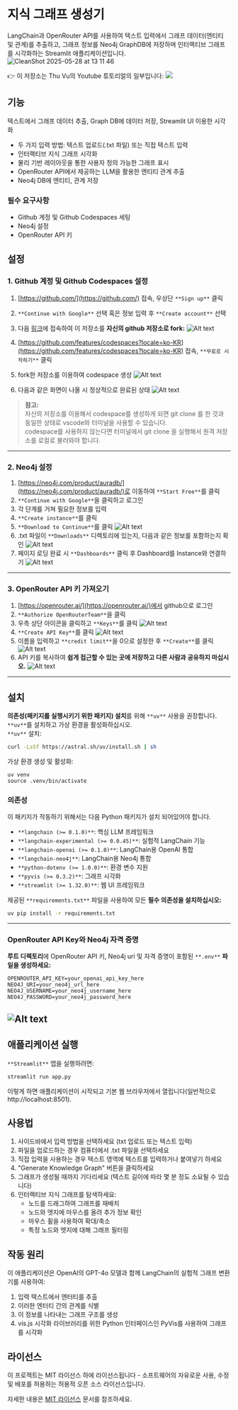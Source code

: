 # 지식 그래프 생성기

LangChain과 OpenRouter API를 사용하여 텍스트 입력에서 그래프 데이터(엔티티 및 관계)를 추출하고, 그래프 정보를 Neo4j GraphDB에 저장하며 인터랙티브 그래프를 시각화하는 Streamlit 애플리케이션입니다.
![CleanShot 2025-05-28 at 13 11 46](https://github.com/user-attachments/assets/4fef9158-8dd8-432d-bb8a-b53953a82c6c)

👉 이 저장소는 Thu Vu의 Youtube 튜토리얼의 일부입니다:
[![](https://img.youtube.com/vi/O-T_6KOXML4/0.jpg)](https://www.youtube.com/watch?v=O-T_6KOXML4)

## 기능
텍스트에서 그래프 데이터 추출, Graph DB에 데이터 저장, Streamlit UI 이용한 시각화

- 두 가지 입력 방법: 텍스트 업로드(.txt 파일) 또는 직접 텍스트 입력
- 인터랙티브 지식 그래프 시각화
- 물리 기반 레이아웃을 통한 사용자 정의 가능한 그래프 표시
- OpenRouter API에서 제공하는 LLM을 활용한 엔티티 관계 추출
- Neo4j DB에 엔티티, 관계 저장

### 필수 요구사항

- Github 계정 및 Github Codespaces 세팅
- Neo4j 설정
- OpenRouter API 키

## 설정

### 1. Github 계정 및 Github Codespaces 설정

1. [https://github.com/](https://github.com/) 접속, 우상단 `**Sign up**` 클릭
2. `**Continue with Google**` 선택 혹은 정보 입력 후 `**Create account**` 선택
3. 다음 [링크](https://github.com/bumpslab/knowledge-graph-llms)에 접속하여 이 저장소를 **자신의 github 저장소로 fork:**
![Alt text](./assets/Fork.png)

4. [https://github.com/features/codespaces?locale=ko-KR](https://github.com/features/codespaces?locale=ko-KR) 접속, `**무료로 시작하기**` 클릭
5. fork한 저장소를 이용하여 codespace 생성
![Alt text](./assets/create_new_codespace.png)

6. 다음과 같은 화면이 나올 시 정상적으로 완료된 상태
![Alt text](./assets/example_screen.png)

> **참고:**   
> 자신의 저장소를 이용해서 codespace를 생성하게 되면
> git clone <my repo url>를 한 것과 동일한 상태로 vscode와 터미널을 사용할 수 있습니다.  
> codespace를 사용하지 않는다면 터미널에서 git clone <my repo url>을 실행해서 원격 저장소를 로컬로 불러와야 합니다.

---
### 2. Neo4j 설정

1. [https://neo4j.com/product/auradb/](https://neo4j.com/product/auradb/)로 이동하여 `**Start Free**`를 클릭
2. `**Continue with Google**`을 클릭하고 로그인
3. 각 단계를 거쳐 필요한 정보를 입력
4. `**Create instance**`를 클릭
5. `**Download to Continue**`를 클릭
![Alt text](./assets/neo4j_setup.png)
6. .txt 파일이 `**Downloads**` 디렉토리에 있는지, 다음과 같은 정보를 포함하는지 확인
![Alt text](./assets/neo4j_credentials.png)
7. 페이지 로딩 완료 시 `**Dashboards**` 클릭 후 Dashboard를 Instance와 연결하기
![Alt text](./assets/connect_dashboard.png)
---
### 3. OpenRouter API 키 가져오기

1. [https://openrouter.ai/](https://openrouter.ai/)에서 github으로 로그인
2. `**Authorize OpenRouterTeam**`을 클릭
3. 우측 상단 아이콘을 클릭하고 `**Keys**`를 클릭
![Alt text](./assets/openrouter_1.png)
4. `**Create API Key**`를 클릭
![Alt text](./assets/CreateAPIKey.png)
5. 이름을 입력하고 `**credit limit**`을 0으로 설정한 후 `**Create**`를 클릭
![Alt text](./assets/createapikey_2.png) 
6. API 키를 복사하여 **쉽게 접근할 수 있는 곳에 저장하고 다른 사람과 공유하지 마십시오.**
![Alt text](./assets/saveapikey.png)
---
## 설치
**의존성(패키지를 실행시키기 위한 패키지) 설치**를 위해 `**uv**` 사용을 권장합니다. `**uv**`를 설치하고 가상 환경을 활성화하십시오.  
`**uv**` 설치:
```bash
curl -LsSf https://astral.sh/uv/install.sh | sh
```

가상 환경 생성 및 활성화:
```
uv venv 
source .venv/bin/activate
```

### 의존성

이 패키지가 작동하기 위해서는 다음 Python 패키지가 설치 되어있어야 합니다.

- `**langchain (>= 0.1.0)**`: 핵심 LLM 프레임워크
- `**langchain-experimental (>= 0.0.45)**`: 실험적 LangChain 기능
- `**langchain-openai (>= 0.1.0)**`: LangChain용 OpenAI 통합
- `**langchain-neo4j**`: LangChain용 Neo4j 통합
- `**python-dotenv (>= 1.0.0)**`: 환경 변수 지원
- `**pyvis (>= 0.3.2)**`: 그래프 시각화
- `**streamlit (>= 1.32.0)**`: 웹 UI 프레임워크

제공된 `**requirements.txt**` 파일을 사용하여 모든 **필수 의존성을 설치하십시오:**

```bash
uv pip install -r requirements.txt
```
---
### OpenRouter API Key와 Neo4j 자격 증명

**루트 디렉토리**에 OpenRouter API 키, Neo4j uri 및 자격 증명이 포함된 `**.env**` **파일을 생성하세요:**
```
OPENROUTER_API_KEY=your_openai_api_key_here
NEO4J_URI=your_neo4j_url_here
NEO4J_USERNAME=your_neo4j_username_here
NEO4J_PASSWORD=your_neo4j_password_here
```
![Alt text](./assets/make_env.png)
---
## 애플리케이션 실행

`**Streamlit**` 앱을 실행하려면:

```bash
streamlit run app.py
```

이렇게 하면 애플리케이션이 시작되고 기본 웹 브라우저에서 열립니다(일반적으로 http://localhost:8501).

## 사용법

1. 사이드바에서 입력 방법을 선택하세요 (txt 업로드 또는 텍스트 입력)
2. 파일을 업로드하는 경우 컴퓨터에서 .txt 파일을 선택하세요
3. 직접 입력을 사용하는 경우 텍스트 영역에 텍스트를 입력하거나 붙여넣기 하세요
4. "Generate Knowledge Graph" 버튼을 클릭하세요
5. 그래프가 생성될 때까지 기다리세요 (텍스트 길이에 따라 몇 분 정도 소요될 수 있습니다)
6. 인터랙티브 지식 그래프를 탐색하세요:
   - 노드를 드래그하여 그래프를 재배치
   - 노드와 엣지에 마우스를 올려 추가 정보 확인
   - 마우스 휠을 사용하여 확대/축소
   - 특정 노드와 엣지에 대해 그래프 필터링

## 작동 원리

이 애플리케이션은 OpenAI의 GPT-4o 모델과 함께 LangChain의 실험적 그래프 변환기를 사용하여:
1. 입력 텍스트에서 엔터티를 추출
2. 이러한 엔터티 간의 관계를 식별
3. 이 정보를 나타내는 그래프 구조를 생성
4. vis.js 시각화 라이브러리를 위한 Python 인터페이스인 PyVis를 사용하여 그래프를 시각화

## 라이선스

이 프로젝트는 MIT 라이선스 하에 라이선스됩니다 - 소프트웨어의 자유로운 사용, 수정 및 배포를 허용하는 허용적 오픈 소스 라이선스입니다.

자세한 내용은 [MIT 라이선스](https://opensource.org/licenses/MIT) 문서를 참조하세요.
